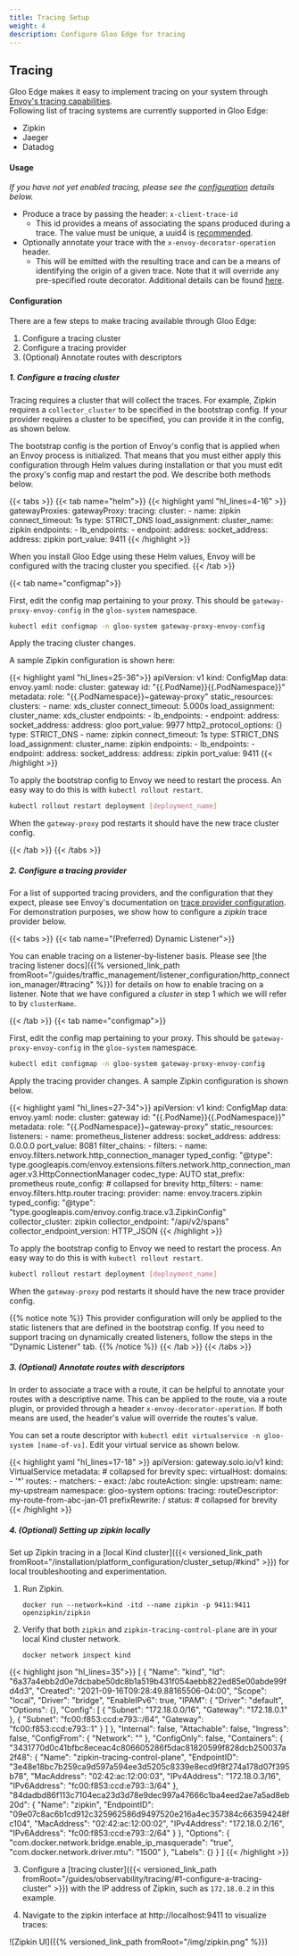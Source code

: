 ```yaml
---
title: Tracing Setup
weight: 4
description: Configure Gloo Edge for tracing
---
```


## Tracing

Gloo Edge makes it easy to implement tracing on your system through [Envoy's tracing capabilities](https://www.envoyproxy.io/docs/envoy/latest/intro/arch_overview/observability/tracing.html).   
Following list of tracing systems are currently supported in Gloo Edge:
* Zipkin
* Jaeger
* Datadog

#### Usage

*If you have not yet enabled tracing, please see the [configuration](#configuration) details below.*

- Produce a trace by passing the header: `x-client-trace-id`
  - This id provides a means of associating the spans produced during a trace. The value must be unique, a uuid4 is [recommended](https://www.envoyproxy.io/docs/envoy/v1.9.0/configuration/http_conn_man/headers#config-http-conn-man-headers-x-client-trace-id).
- Optionally annotate your trace with the `x-envoy-decorator-operation` header.
  - This will be emitted with the resulting trace and can be a means of identifying the origin of a given trace. Note that it will override any pre-specified route decorator. Additional details can be found [here](https://www.envoyproxy.io/docs/envoy/v1.11.2/configuration/http_filters/router_filter#config-http-filters-router-x-envoy-decorator-operation).

#### Configuration

There are a few steps to make tracing available through Gloo Edge:
1. Configure a tracing cluster
1. Configure a tracing provider
1. (Optional) Annotate routes with descriptors

##### 1. Configure a tracing cluster

Tracing requires a cluster that will collect the traces. For example, Zipkin requires a `collector_cluster` to be specified in the bootstrap config. If your provider requires a cluster to be specified, you can provide it in the config, as shown below.

The bootstrap config is the portion of Envoy's config that is applied when an Envoy process is initialized.
That means that you must either apply this configuration through Helm values during installation or that you must edit the proxy's config map and restart the pod.
We describe both methods below.

{{< tabs >}}
{{< tab name="helm">}}
{{< highlight yaml "hl_lines=4-16" >}}
gatewayProxies:
  gatewayProxy:
    tracing:
      cluster:
        - name: zipkin
          connect_timeout: 1s
          type: STRICT_DNS
          load_assignment:
            cluster_name: zipkin
            endpoints:
            - lb_endpoints:
              - endpoint:
                  address:
                    socket_address:
                      address: zipkin
                      port_value: 9411
{{< /highlight >}}

When you install Gloo Edge using these Helm values, Envoy will be configured with the tracing cluster you specified.
{{< /tab >}}

{{< tab name="configmap">}}

First, edit the config map pertaining to your proxy. This should be `gateway-proxy-envoy-config` in the `gloo-system` namespace.

```bash
kubectl edit configmap -n gloo-system gateway-proxy-envoy-config
```
Apply the tracing cluster changes. 

A sample Zipkin configuration is shown here:

{{< highlight yaml "hl_lines=25-36">}}
apiVersion: v1
kind: ConfigMap
data:
  envoy.yaml:
    node:
      cluster: gateway
      id: "{{.PodName}}{{.PodNamespace}}"
      metadata:
        role: "{{.PodNamespace}}~gateway-proxy"
    static_resources:
      clusters:
        - name: xds_cluster
          connect_timeout: 5.000s
          load_assignment:
            cluster_name: xds_cluster
            endpoints:
            - lb_endpoints:
              - endpoint:
                  address:
                    socket_address:
                      address: gloo
                      port_value: 9977
          http2_protocol_options: {}
          type: STRICT_DNS
        - name: zipkin
          connect_timeout: 1s
          type: STRICT_DNS
          load_assignment:
            cluster_name: zipkin
            endpoints:
            - lb_endpoints:
              - endpoint:
                  address:
                    socket_address:
                      address: zipkin
                      port_value: 9411
{{< /highlight >}}

To apply the bootstrap config to Envoy we need to restart the process. An easy way to do this is with `kubectl rollout restart`.

```bash
kubectl rollout restart deployment [deployment_name]
```

When the `gateway-proxy` pod restarts it should have the new trace cluster config.

{{< /tab >}}
{{< /tabs >}}

##### 2. Configure a tracing provider

For a list of supported tracing providers, and the configuration that they expect, please see Envoy's documentation on [trace provider configuration](https://www.envoyproxy.io/docs/envoy/v1.21.1/api-v3/config/trace/v3/http_tracer.proto#config-trace-v3-tracing-http).
For demonstration purposes, we show how to configure a *zipkin* trace provider below.


{{< tabs >}}
{{< tab name="(Preferred) Dynamic Listener">}}

You can enable tracing on a listener-by-listener basis. Please see [the tracing listener docs]({{% versioned_link_path fromRoot="/guides/traffic_management/listener_configuration/http_connection_manager/#tracing" %}}) for details on how to enable tracing on a listener. Note that we have configured a _cluster_ in step 1 which we will refer to by `clusterName`.

{{< /tab >}}
{{< tab name="configmap">}}

First, edit the config map pertaining to your proxy. This should be `gateway-proxy-envoy-config` in the `gloo-system` namespace.

```bash
kubectl edit configmap -n gloo-system gateway-proxy-envoy-config
```
Apply the tracing provider changes. A sample Zipkin configuration is shown below.

{{< highlight yaml "hl_lines=27-34">}}
apiVersion: v1
kind: ConfigMap
data:
  envoy.yaml:
    node:
      cluster: gateway
      id: "{{.PodName}}{{.PodNamespace}}"
      metadata:
        role: "{{.PodNamespace}}~gateway-proxy"
    static_resources:
      listeners:
        - name: prometheus_listener
          address:
            socket_address:
              address: 0.0.0.0
              port_value: 8081
          filter_chains:
            - filters:
                - name: envoy.filters.network.http_connection_manager
                  typed_config:
                    "@type": type.googleapis.com/envoy.extensions.filters.network.http_connection_manager.v3.HttpConnectionManager
                    codec_type: AUTO
                    stat_prefix: prometheus
                    route_config: # collapsed for brevity
                    http_filters:
                      - name: envoy.filters.http.router
                    tracing:
                      provider:
                        name: envoy.tracers.zipkin
                        typed_config:
                          "@type": "type.googleapis.com/envoy.config.trace.v3.ZipkinConfig"
                          collector_cluster: zipkin
                          collector_endpoint: "/api/v2/spans"
                          collector_endpoint_version: HTTP_JSON
{{< /highlight >}}


To apply the bootstrap config to Envoy we need to restart the process. An easy way to do this is with `kubectl rollout restart`.

```bash
kubectl rollout restart deployment [deployment_name]
```

When the `gateway-proxy` pod restarts it should have the new trace provider config.

{{% notice note %}}
This provider configuration will only be applied to the static listeners that are defined in the bootstrap config. If you need to support tracing on dynamically created listeners, follow the steps in the "Dynamic Listener" tab.
{{% /notice %}}
{{< /tab >}}
{{< /tabs >}}

##### 3. (Optional) Annotate routes with descriptors

In order to associate a trace with a route, it can be helpful to annotate your routes with a descriptive name. This can be applied to the route, via a route plugin, or provided through a header `x-envoy-decorator-operation`.
If both means are used, the header's value will override the routes's value.

You can set a route descriptor with `kubectl edit virtualservice -n gloo-system [name-of-vs]`.
Edit your virtual service as shown below.

{{< highlight yaml "hl_lines=17-18" >}}
apiVersion: gateway.solo.io/v1
kind: VirtualService
metadata: # collapsed for brevity
spec:
  virtualHost:
    domains:
    - '*'
    routes:
    - matchers:
      - exact: /abc
      routeAction:
        single:
          upstream:
            name: my-upstream
            namespace: gloo-system
      options:
        tracing:
          routeDescriptor: my-route-from-abc-jan-01
        prefixRewrite: /
status: # collapsed for brevity
{{< /highlight >}}

##### 4. (Optional) Setting up zipkin locally
Set up Zipkin tracing in a [local Kind cluster]({{< versioned_link_path fromRoot="/installation/platform_configuration/cluster_setup/#kind" >}}) for local troubleshooting and experimentation. 
1. Run Zipkin.
    ```shell
    docker run --network=kind -itd --name zipkin -p 9411:9411 openzipkin/zipkin
    ```

2. Verify that both `zipkin` and `zipkin-tracing-control-plane` are in your local Kind cluster network.
     ```shell
     docker network inspect kind
     ```
{{< highlight json "hl_lines=35">}}
[
    {
        "Name": "kind",
        "Id": "6a37a4ebb2d0e7dcbabe50dc8b1a519b431f054aebb822ed85e00abde99fd4d3",
        "Created": "2021-09-16T09:28:49.88165506-04:00",
        "Scope": "local",
        "Driver": "bridge",
        "EnableIPv6": true,
        "IPAM": {
            "Driver": "default",
            "Options": {},
            "Config": [
                {
                    "Subnet": "172.18.0.0/16",
                    "Gateway": "172.18.0.1"
                },
                {
                    "Subnet": "fc00:f853:ccd:e793::/64",
                    "Gateway": "fc00:f853:ccd:e793::1"
                }
            ]
        },
        "Internal": false,
        "Attachable": false,
        "Ingress": false,
        "ConfigFrom": {
            "Network": ""
        },
        "ConfigOnly": false,
        "Containers": {
            "3431770d0c41bfbc8eceac4c806605286f5dac81820599f828dcb250037a2f48": {
                "Name": "zipkin-tracing-control-plane",
                "EndpointID": "3e48e18bc7b259ca9d597a594ee3d5205c8339e8ecd9f8f274a178d07f395b78",
                "MacAddress": "02:42:ac:12:00:03",
                "IPv4Address": "172.18.0.3/16",
                "IPv6Address": "fc00:f853:ccd:e793::3/64"
            },
            "84dadbd86f113c7104eca23d3d78e9dec997a47666c1ba4eed2ae7a5ad8eb20d": {
                "Name": "zipkin",
                "EndpointID": "09e07c8ac6b1cd912c325962586d9497520e216a4ec357384c663594248fc104",
                "MacAddress": "02:42:ac:12:00:02",
                "IPv4Address": "172.18.0.2/16",
                "IPv6Address": "fc00:f853:ccd:e793::2/64"
            }
        },
        "Options": {
            "com.docker.network.bridge.enable_ip_masquerade": "true",
            "com.docker.network.driver.mtu": "1500"
        },
        "Labels": {}
    }
]
{{< /highlight >}}

3. Configure a [tracing cluster]({{< versioned_link_path fromRoot="/guides/observability/tracing/#1-configure-a-tracing-cluster" >}}) with the IP address of Zipkin, such as `172.18.0.2` in this example.

4. Navigate to the zipkin interface at http://localhost:9411 to visualize traces:

![Zipkin UI]({{% versioned_link_path fromRoot="/img/zipkin.png" %}})